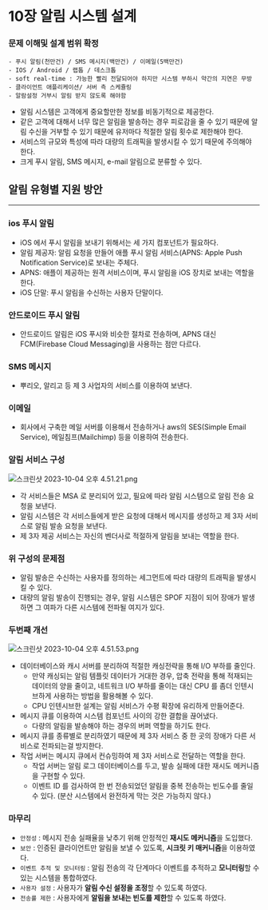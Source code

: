 # 10장 알림 시스템 설계

### 문제 이해및 설계 범위 확정

```
- 푸시 알림(천만건) / SMS 메시지(백만건) / 이메일(5백만건)
- IOS / Android / 랩톱 / 데스크톱
- soft real-time : 가능한 빨리 전달되어야 하지만 시스템 부하시 약간의 지연은 무방
- 클라이언트 애플리케이션/ 서버 측 스케쥴링
- 알람설정 거부시 알림 받지 않도록 해야함
```

- 알림 시스템은 고객에게 중요할만한 정보를 비동기적으로 제공한다.
- 같은 고객에 대해서 너무 많은 알림을 발송하는 경우 피로감을 줄 수 있기 때문에 알림 수신을 거부할 수 있기 때문에 유저마다 적절한 알림 횟수로 제한해야 한다.
- 서비스의 규모와 특성에 따라 대량의 트래픽을 발생시킬 수 있기 때문에 주의해야 한다.
- 크게 푸시 알림, SMS 메시지, e-mail 알림으로 분류할 수 있다.

## 알림 유형별 지원 방안

---

### ios 푸시 알림

- iOS 에서 푸시 알림을 보내기 위해서는 세 가지 컴포넌트가 필요하다.
- 알림 제공자: 알림 요청을 만들어 애플 푸시 알림 서비스(APNS: Apple Push Notification Service)로 보내는 주체다.
- APNS: 애플이 제공하는 원격 서비스이며, 푸시 알림을 iOS 장치로 보내는 역할을 한다.
- iOS 단말: 푸시 알림을 수신하는 사용자 단말이다.

### 안드로이드 푸시 알림

- 안드로이드 알림은 iOS 푸시와 비슷한 절차로 전송하며, APNS 대신 FCM(Firebase Cloud Messaging)을 사용하는 점만 다르다.

### SMS 메시지

- 뿌리오, 알리고 등 제 3 사업자의 서비스를 이용하여 보낸다.

### 이메일

- 회사에서 구축한 메일 서버를 이용해서 전송하거나 aws의 SES(Simple Email Service), 메일침프(Mailchimp) 등을 이용하여 전송한다.

### 알림 서비스 구성

![스크린샷 2023-10-04 오후 4.51.21.png](https://prod-files-secure.s3.us-west-2.amazonaws.com/e8f2262c-1ded-4bd7-8864-8384e73194a4/4cd4b922-68f8-40d6-a521-a62e76ce6573/%E1%84%89%E1%85%B3%E1%84%8F%E1%85%B3%E1%84%85%E1%85%B5%E1%86%AB%E1%84%89%E1%85%A3%E1%86%BA_2023-10-04_%E1%84%8B%E1%85%A9%E1%84%92%E1%85%AE_4.51.21.png)

- 각 서비스들은 MSA 로 분리되어 있고, 필요에 따라 알림 시스템으로 알림 전송 요청을 보낸다.
- 알림 시스템은 각 서비스들에게 받은 요청에 대해서 메시지를 생성하고 제 3자 서비스로 알림 발송 요청을 보낸다.
- 제 3자 제공 서비스는 자신의 벤더사로 적절하게 알림을 보내는 역할을 한다.

### 위 구성의 문제점

- 알림 발송은 수신하는 사용자를 정의하는 세그먼트에 따라 대량의 트래픽을 발생시킬 수 있다.
- 대량의 알림 발송이 진행되는 경우, 알림 시스템은 SPOF 지점이 되어 장애가 발생하면 그 여파가 다른 시스템에 전파될 여지가 있다.

### 두번째 개선

![스크린샷 2023-10-04 오후 4.51.53.png](https://prod-files-secure.s3.us-west-2.amazonaws.com/e8f2262c-1ded-4bd7-8864-8384e73194a4/de4bb44c-e110-4f83-b4db-3a0ad465b84c/%E1%84%89%E1%85%B3%E1%84%8F%E1%85%B3%E1%84%85%E1%85%B5%E1%86%AB%E1%84%89%E1%85%A3%E1%86%BA_2023-10-04_%E1%84%8B%E1%85%A9%E1%84%92%E1%85%AE_4.51.53.png)

- 데이터베이스와 캐시 서버를 분리하여 적절한 캐싱전략을 통해 I/O 부하를 줄인다.
    - 만약 캐싱되는 알림 템플릿 데이터가 거대한 경우, 압축 전략을 통해 적재되는 데이터의 양을 줄이고, 네트워크 I/O 부하를 줄이는 대신 CPU 를 좀더 인텐시브하게 사용하는 방법을 활용해볼 수 있다.
    - CPU 인텐시브한 설계는 알림 서비스가 수평 확장에 유리하게 만들어준다.
- 메시지 큐를 이용하여 시스템 컴포넌트 사이의 강한 결합을 끊어냈다.
    - 다량의 알림을 발송해야 하는 경우의 버퍼 역할을 하기도 한다.
- 메시지 큐를 종류별로 분리하였기 때문에 제 3자 서비스 중 한 곳의 장애가 다른 서비스로 전파되는걸 방지한다.
- 작업 서버는 메시지 큐에서 컨슈밍하여 제 3자 서비스로 전달하는 역할을 한다.
    - 작업 서버는 알림 로그 데이터베이스를 두고, 발송 실패에 대한 재시도 메커니즘을 구현할 수 있다.
    - 이벤트 ID 를 검사하여 한 번 전송되었던 알림을 중복 전송하는 빈도수를 줄일 수 있다. (분산 시스템에서 완전하게 막는 것은 가능하지 않다.)

### 마무리

- `안정성` : 메시지 전송 실패율을 낮추기 위해 안정적인 **재시도 메커니즘**을 도입했다.
- `보안` : 인증된 클라이언트만 알림을 보낼 수 있도록, **시크릿 키 매커니즘**을 이용하였다.
- `이벤트 추적 및 모니터링` : 알림 전송의 각 단계마다 이벤트를 추적하고 **모니터링**할 수 있는 시스템을 통합하였다.
- `사용자 설정` : 사용자가 **알림 수신 설정을 조정**할 수 있도록 하였다.
- `전송률 제한` : 사용자에게 **알림을 보내는 빈도를 제한**할 수 있도록 하였다.
